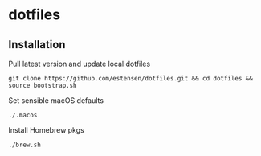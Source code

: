 # dotfiles

## Installation

Pull latest version and update local dotfiles
```
git clone https://github.com/estensen/dotfiles.git && cd dotfiles && source bootstrap.sh
```

Set sensible macOS defaults
```
./.macos
```

Install Homebrew pkgs
```
./brew.sh
```

